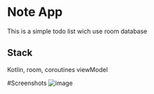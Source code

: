 # Note App
This is a simple todo list wich use room database

## Stack
Kotlin, room, coroutines viewModel 

#Screenshots
![image](https://github.com/flash871/NoteApp/assets/142302503/0c49afb2-cedc-4804-9c32-9e5a1764b9ab)

